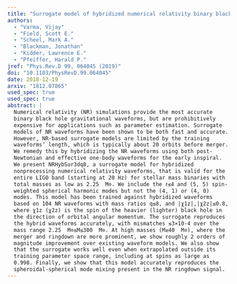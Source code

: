 ```yaml
---
title: "Surrogate model of hybridized numerical relativity binary black hole waveforms"
authors:
  - "Varma, Vijay"
  - "Field, Scott E."
  - "Scheel, Mark A."
  - "Blackman, Jonathan"
  - "Kidder, Lawrence E."
  - "Pfeiffer, Harald P."
jref: "Phys.Rev.D 99, 064045 (2019)"
doi: "10.1103/PhysRevD.99.064045"
date: 2018-12-19
arxiv: "1812.07865"
used_spec: true
used_spec: true
abstract: |
  Numerical relativity (NR) simulations provide the most accurate
  binary black hole gravitational waveforms, but are prohibitively
  expensive for applications such as parameter estimation. Surrogate
  models of NR waveforms have been shown to be both fast and accurate.
  However, NR-based surrogate models are limited by the training
  waveforms’ length, which is typically about 20 orbits before merger.
  We remedy this by hybridizing the NR waveforms using both post-
  Newtonian and effective one-body waveforms for the early inspiral.
  We present NRHybSur3dq8, a surrogate model for hybridized
  nonprecessing numerical relativity waveforms, that is valid for the
  entire LIGO band (starting at 20 Hz) for stellar mass binaries with
  total masses as low as 2.25  M⊙. We include the ℓ≤4 and (5, 5) spin-
  weighted spherical harmonic modes but not the (4, 1) or (4, 0)
  modes. This model has been trained against hybridized waveforms
  based on 104 NR waveforms with mass ratios q≤8, and |χ1z|,|χ2z|≤0.8,
  where χ1z (χ2z) is the spin of the heavier (lighter) black hole in
  the direction of orbital angular momentum. The surrogate reproduces
  the hybrid waveforms accurately, with mismatches ≲3×10-4 over the
  mass range 2.25  M⊙≤M≤300  M⊙. At high masses (M≳40  M⊙), where the
  merger and ringdown are more prominent, we show roughly 2 orders of
  magnitude improvement over existing waveform models. We also show
  that the surrogate works well even when extrapolated outside its
  training parameter space range, including at spins as large as
  0.998. Finally, we show that this model accurately reproduces the
  spheroidal-spherical mode mixing present in the NR ringdown signal.
---
```

